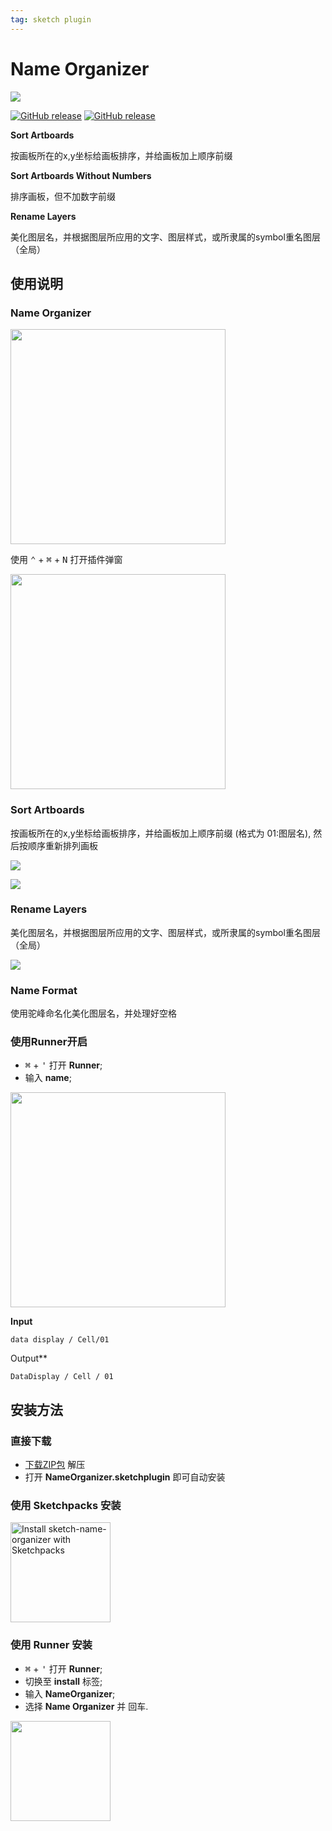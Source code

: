 ```yaml
---
tag: sketch plugin
---
```


# Name Organizer

![](https://raw.githubusercontent.com/canisminor1990/sketch-name-organizer/master/src/Img/rm-banner.png)

[![GitHub release](https://img.shields.io/github/release/canisminor1990/sketch-name-organizer.svg?maxAge=2592000)](https://github.com/canisminor1990/sketch-name-organizer/releases)
[![GitHub release](https://img.shields.io/badge/Works%20with-Sketch%20Runner-blue.svg?colorB=308ADF)](http://bit.ly/SketchRunnerWebsite)



**Sort Artboards**

按画板所在的x,y坐标给画板排序，并给画板加上顺序前缀



**Sort Artboards Without Numbers**

排序画板，但不加数字前缀



**Rename Layers**

美化图层名，并根据图层所应用的文字、图层样式，或所隶属的symbol重名图层（全局）



## 使用说明



### Name Organizer

<img src="https://raw.githubusercontent.com/canisminor1990/sketch-name-organizer/master/src/Img/rm-dialog.png" width="344">

使用 <kbd>⌃</kbd> + <kbd>⌘</kbd> + <kbd>N</kbd> 打开插件弹窗

<img src="https://raw.githubusercontent.com/canisminor1990/sketch-name-organizer/master/src/Img/rm-shortkey.png" width="344">

### Sort Artboards

按画板所在的x,y坐标给画板排序，并给画板加上顺序前缀 (格式为 01:图层名),
然后按顺序重新排列画板

![](https://raw.githubusercontent.com/canisminor1990/sketch-name-organizer/master/src/Img/rm-usage01.png)

![](https://raw.githubusercontent.com/canisminor1990/sketch-name-organizer/master/src/Img/rm-usage02.png)



### Rename Layers

美化图层名，并根据图层所应用的文字、图层样式，或所隶属的symbol重名图层（全局）

![](https://raw.githubusercontent.com/canisminor1990/sketch-name-organizer/master/src/Img/rm-usage03.png)

### Name Format

使用驼峰命名化美化图层名，并处理好空格



### 使用Runner开启

- <kbd>⌘</kbd> + <kbd>'</kbd> 打开 **Runner**;
- 输入 **name**;

<img src="https://raw.githubusercontent.com/canisminor1990/sketch-name-organizer/master/src/Img/rm-run.png" width="344">

**Input**

```white
data display / Cell/01
```



Output**

```white
DataDisplay / Cell / 01
```



## 安装方法



### 直接下载

- [下载ZIP包](https://github.com/canisminor1990/sketch-name-organizer/archive/master.zip) 解压
- 打开 **NameOrganizer.sketchplugin** 即可自动安装



### 使用 Sketchpacks 安装

<a href="https://sketchpacks.com/canisminor1990/sketch-name-organizer/install"><img src="https://sketchpacks-com.s3.amazonaws.com/assets/badges/sketchpacks-badge-install.png" alt="Install sketch-name-organizer with Sketchpacks" width="160"></a>



### 使用 Runner 安装

- <kbd>⌘</kbd> + <kbd>'</kbd> 打开 **Runner**;
- 切换至 **install** 标签;
- 输入 **NameOrganizer**;
- 选择 **Name Organizer** 并 <kbd>回车</kbd>.


<a href="http://sketchrunner.com/"><img src="http://bit.ly/RunnerBadgeBlue" width="160"></a>